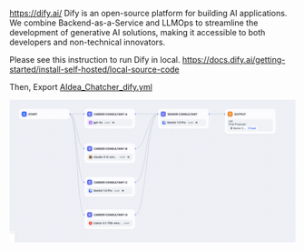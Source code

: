 https://dify.ai/
Dify is an open-source platform for building AI applications. We combine Backend-as-a-Service and LLMOps to streamline the development of generative AI solutions, making it accessible to both developers and non-technical innovators.


Please see this instruction to run Dify in local.
https://docs.dify.ai/getting-started/install-self-hosted/local-source-code

Then, Export [AIdea_Chatcher_dify.yml](AIdea_Chatcher_dify.yml)

![Sample_Image](Dify_Example.png)

